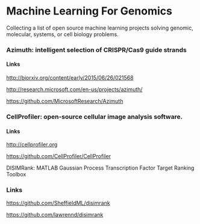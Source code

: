 # Machine Learning For Genomics
Collecting a list of open source machine learning projects solving genomic, molecular, systems, or cell biology problems.

### Azimuth: intelligent selection of CRISPR/Cas9 guide strands
#### Links
http://biorxiv.org/content/early/2015/06/26/021568

http://research.microsoft.com/en-us/projects/azimuth/

https://github.com/MicrosoftResearch/Azimuth

### CellProfiler: open-source cellular image analysis software.
#### Links
http://cellprofiler.org

https://github.com/CellProfiler/CellProfiler

DISIMRank: MATLAB Gaussian Process Transcription Factor Target Ranking Toolbox
### Links
https://github.com/SheffieldML/disimrank

https://github.com/lawrennd/disimrank

